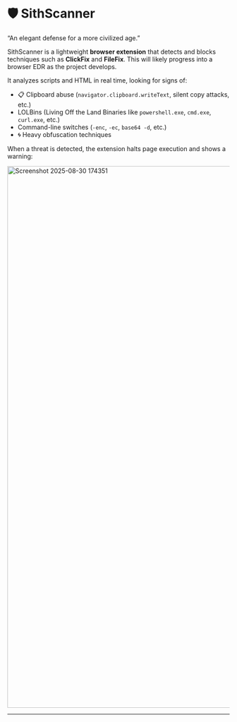 # 🛡️ SithScanner

“An elegant defense for a more civilized age.”

SithScanner is a lightweight **browser extension** that detects and blocks techniques such as **ClickFix** and **FileFix**. This will likely progress into a browser EDR as the project develops.
  
It analyzes scripts and HTML in real time, looking for signs of:

- 📋 Clipboard abuse (`navigator.clipboard.writeText`, silent copy attacks, etc.)
- LOLBins (Living Off the Land Binaries like `powershell.exe`, `cmd.exe`, `curl.exe`, etc.)
- Command-line switches (`-enc`, `-ec`, `base64 -d`, etc.)
- 🌀 Heavy obfuscation techniques

When a threat is detected, the extension halts page execution and shows a warning:

<img width="2546" height="1228" alt="Screenshot 2025-08-30 174351" src="https://github.com/user-attachments/assets/fdb42b07-4ad7-4af9-831d-ec950d57a55e" />

---
